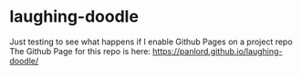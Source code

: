 # laughing-doodle
Just testing to see what happens if I enable Github Pages on a project repo
The Github Page for this repo is here: https://panlord.github.io/laughing-doodle/

